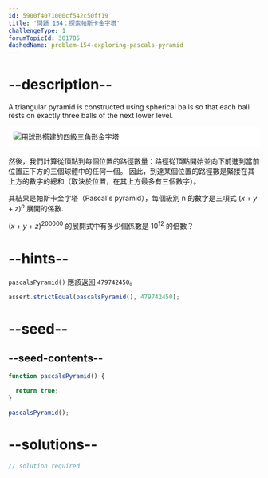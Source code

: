 ```yaml
---
id: 5900f4071000cf542c50ff19
title: '問題 154：探索帕斯卡金字塔'
challengeType: 1
forumTopicId: 301785
dashedName: problem-154-exploring-pascals-pyramid
---
```


# --description--

A triangular pyramid is constructed using spherical balls so that each ball rests on exactly three balls of the next lower level.

<img alt="用球形搭建的四級三角形金字塔" src="https://cdn.freecodecamp.org/curriculum/project-euler/exploring-pascals-pyramid.png" style="background-color: white; padding: 10px; display: block; margin-right: auto; margin-left: auto; margin-bottom: 1.2rem;" />

然後，我們計算從頂點到每個位置的路徑數量：路徑從頂點開始並向下前進到當前位置正下方的三個球體中的任何一個。 因此，到達某個位置的路徑數是緊接在其上方的數字的總和（取決於位置，在其上方最多有三個數字）。

其結果是帕斯卡金字塔（Pascal's pyramid），每個級別 n 的數字是三項式 ${(x + y + z)}^n$ 展開的係數.

${(x + y + z)}^{200000}$ 的展開式中有多少個係數是 ${10}^{12}$ 的倍數？

# --hints--

`pascalsPyramid()` 應該返回 `479742450`。

```js
assert.strictEqual(pascalsPyramid(), 479742450);
```

# --seed--

## --seed-contents--

```js
function pascalsPyramid() {

  return true;
}

pascalsPyramid();
```

# --solutions--

```js
// solution required
```
